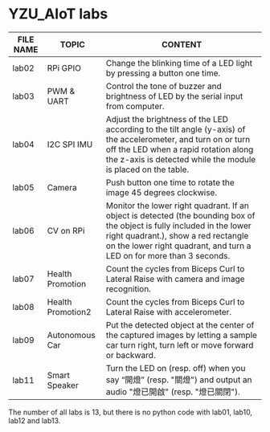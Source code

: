 ﻿# YZU_AIoT labs
|FILE NAME|TOPIC|CONTENT|
|--|--|--|
|lab02|RPi GPIO|Change the blinking time of a LED light by pressing a button one time.
|lab03|PWM & UART|Control the tone of buzzer and brightness of LED by the serial input from computer.
|lab04|I2C SPI IMU|Adjust the brightness of the LED according to the tilt angle (y-axis) of the accelerometer, and turn on or turn off the LED when a rapid rotation along the z-axis is detected while the module is placed on the table.
|lab05|Camera|Push button one time to rotate the image 45 degrees clockwise.
|lab06|CV on RPi|Monitor the lower right quadrant. If an object is detected (the bounding box of the object is fully included in the lower right quadrant.), show a red rectangle on the lower right quadrant, and turn a LED on for more than 3 seconds.
|lab07|Health Promotion|Count the cycles from Biceps Curl to Lateral Raise with camera and image recognition.
|lab08|Health Promotion2|Count the cycles from Biceps Curl to Lateral Raise with accelerometer.
|lab09|Autonomous Car|Put the detected object at the center of the captured images by letting a sample car turn right, turn left or move forward or backward.
|lab11|Smart Speaker|Turn the LED on (resp. off) when you say “開燈” (resp. "關燈") and output an audio "燈已開啟" (resp. "燈已關閉").

The number of all labs is 13, but there is no python code with lab01, lab10, lab12 and lab13.
